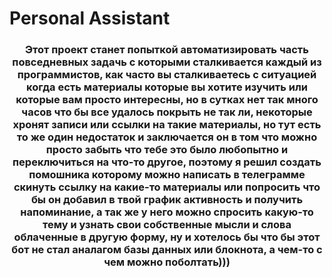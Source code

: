 # Personal Assistant

<h3 align="center">Этот проект станет попыткой автоматизировать часть повседневных задачь с которыми сталкивается каждый из программистов, как часто вы сталкиваетесь с ситуацией когда есть материалы которые вы хотите изучить или которые вам просто интересны, но в сутках нет так много часов что бы все удалось покрыть не так ли, некоторые хронят записи или ссылки на такие материалы, но тут есть то же один недостаток и заключается он в том что можно просто забыть что тебе это было любопытно и переключиться на что-то другое, поэтому я решил создать помошника которому можно написать в телеграмме скинуть ссылку на какие-то материалы или попросить что бы он добавил в твой график активность и получить напоминание, а так же у него можно спросить какую-то тему и узнать свои собственные мысли и слова облаченные в другую форму, ну и хотелось бы что бы этот бот не стал аналагом базы данных или блокнота, а чем-то с чем можно поболтать)))</h3>
